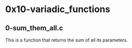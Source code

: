 # 0x10-variadic_functions

## 0-sum_them_all.c
This is a function that returns the sum of all its parameters.